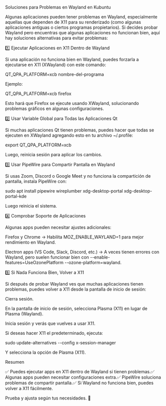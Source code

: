 Soluciones para Problemas en Wayland en Kubuntu

Algunas aplicaciones pueden tener problemas en Wayland, especialmente aquellas que dependen de X11 para su renderizado (como algunas aplicaciones antiguas o ciertos programas propietarios). Si decides probar Wayland pero encuentras que algunas aplicaciones no funcionan bien, aquí hay soluciones alternativas para evitar problemas:

1️⃣ Ejecutar Aplicaciones en X11 Dentro de Wayland

Si una aplicación no funciona bien en Wayland, puedes forzarla a ejecutarse en X11 (XWayland) con este comando:

QT_QPA_PLATFORM=xcb nombre-del-programa

Ejemplo:

QT_QPA_PLATFORM=xcb firefox

Esto hará que Firefox se ejecute usando XWayland, solucionando problemas gráficos en algunas configuraciones.

2️⃣ Usar Variable Global para Todas las Aplicaciones Qt

Si muchas aplicaciones Qt tienen problemas, puedes hacer que todas se ejecuten en XWayland agregando esto en tu archivo ~/.profile:

export QT_QPA_PLATFORM=xcb

Luego, reinicia sesión para aplicar los cambios.

3️⃣ Usar PipeWire para Compartir Pantalla en Wayland

Si usas Zoom, Discord o Google Meet y no funciona la compartición de pantalla, instala PipeWire con:

sudo apt install pipewire wireplumber xdg-desktop-portal xdg-desktop-portal-kde

Luego reinicia el sistema.

4️⃣ Comprobar Soporte de Aplicaciones

Algunas apps pueden necesitar ajustes adicionales:

Firefox y Chrome → Habilita MOZ_ENABLE_WAYLAND=1 para mejor rendimiento en Wayland.

Electron apps (VS Code, Slack, Discord, etc.) → A veces tienen errores con Wayland, pero suelen funcionar bien con --enable-features=UseOzonePlatform --ozone-platform=wayland.

5️⃣ Si Nada Funciona Bien, Volver a X11

Si después de probar Wayland ves que muchas aplicaciones tienen problemas, puedes volver a X11 desde la pantalla de inicio de sesión:

Cierra sesión.

En la pantalla de inicio de sesión, selecciona Plasma (X11) en lugar de Plasma (Wayland).

Inicia sesión y verás que vuelves a usar X11.

Si deseas hacer X11 el predeterminado, ejecuta:

sudo update-alternatives --config x-session-manager

Y selecciona la opción de Plasma (X11).

Resumen

✅ Puedes ejecutar apps en X11 dentro de Wayland si tienen problemas.✅ Algunas apps pueden necesitar configuraciones extra.✅ PipeWire soluciona problemas de compartir pantalla.✅ Si Wayland no funciona bien, puedes volver a X11 fácilmente.

Prueba y ajusta según tus necesidades. 🚀
